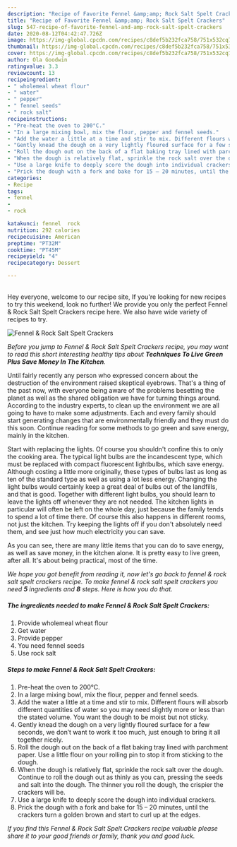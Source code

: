```yaml
---
description: "Recipe of Favorite Fennel &amp;amp; Rock Salt Spelt Crackers"
title: "Recipe of Favorite Fennel &amp;amp; Rock Salt Spelt Crackers"
slug: 547-recipe-of-favorite-fennel-and-amp-rock-salt-spelt-crackers
date: 2020-08-12T04:42:47.726Z
image: https://img-global.cpcdn.com/recipes/c8def5b232fca758/751x532cq70/fennel-rock-salt-spelt-crackers-recipe-main-photo.jpg
thumbnail: https://img-global.cpcdn.com/recipes/c8def5b232fca758/751x532cq70/fennel-rock-salt-spelt-crackers-recipe-main-photo.jpg
cover: https://img-global.cpcdn.com/recipes/c8def5b232fca758/751x532cq70/fennel-rock-salt-spelt-crackers-recipe-main-photo.jpg
author: Ola Goodwin
ratingvalue: 3.3
reviewcount: 13
recipeingredient:
- " wholemeal wheat flour"
- " water"
- " pepper"
- " fennel seeds"
- " rock salt"
recipeinstructions:
- "Pre-heat the oven to 200°C."
- "In a large mixing bowl, mix the flour, pepper and fennel seeds."
- "Add the water a little at a time and stir to mix. Different flours will absorb different quantities of water so you may need slightly more or less than the stated volume. You want the dough to be moist but not sticky."
- "Gently knead the dough on a very lightly floured surface for a few seconds, we don’t want to work it too much, just enough to bring it all together nicely."
- "Roll the dough out on the back of a flat baking tray lined with parchment paper. Use a little flour on your rolling pin to stop it from sticking to the dough."
- "When the dough is relatively flat, sprinkle the rock salt over the dough. Continue to roll the dough out as thinly as you can, pressing the seeds and salt into the dough. The thinner you roll the dough, the crispier the crackers will be."
- "Use a large knife to deeply score the dough into individual crackers."
- "Prick the dough with a fork and bake for 15 – 20 minutes, until the crackers turn a golden brown and start to curl up at the edges."
categories:
- Recipe
tags:
- fennel
- 
- rock

katakunci: fennel  rock 
nutrition: 292 calories
recipecuisine: American
preptime: "PT32M"
cooktime: "PT45M"
recipeyield: "4"
recipecategory: Dessert

---
```

<br>
Hey everyone, welcome to our recipe site, If you're looking for new recipes to try this weekend, look no further! We provide you only the perfect Fennel &amp; Rock Salt Spelt Crackers recipe here. We also have wide variety of recipes to try.
<br>


![Fennel &amp; Rock Salt Spelt Crackers](https://img-global.cpcdn.com/recipes/c8def5b232fca758/751x532cq70/fennel-rock-salt-spelt-crackers-recipe-main-photo.jpg)

<i>Before you jump to Fennel &amp; Rock Salt Spelt Crackers recipe, you may want to read this short interesting healthy tips about 
<strong>Techniques To Live Green Plus Save Money In The Kitchen</strong>.</i>
</br>

Until fairly recently any person who expressed concern about the destruction of the environment raised skeptical eyebrows. That's a thing of the past now, with everyone being aware of the problems besetting the planet as well as the shared obligation we have for turning things around. According to the industry experts, to clean up the environment we are all going to have to make some adjustments. Each and every family should start generating changes that are environmentally friendly and they must do this soon. Continue reading for some methods to go green and save energy, mainly in the kitchen.

Start with replacing the lights. Of course you shouldn't confine this to only the cooking area. The typical light bulbs are the incandescent type, which must be replaced with compact fluorescent lightbulbs, which save energy. Although costing a little more originally, these types of bulbs last as long as ten of the standard type as well as using a lot less energy. Changing the light bulbs would certainly keep a great deal of bulbs out of the landfills, and that is good. Together with different light bulbs, you should learn to leave the lights off whenever they are not needed. The kitchen lights in particular will often be left on the whole day, just because the family tends to spend a lot of time there. Of course this also happens in different rooms, not just the kitchen. Try keeping the lights off if you don't absolutely need them, and see just how much electricity you can save.

As you can see, there are many little items that you can do to save energy, as well as save money, in the kitchen alone. It is pretty easy to live green, after all. It's about being practical, most of the time.


<i>We hope you got benefit from reading it, now let's go back to fennel &amp; rock salt spelt crackers recipe. To make fennel &amp; rock salt spelt crackers you need <strong>5</strong> ingredients and <strong>8</strong> steps. Here is how you do that.
</i>

##### The ingredients needed to make Fennel &amp; Rock Salt Spelt Crackers:

1. Provide  wholemeal wheat flour
1. Get  water
1. Provide  pepper
1. You need  fennel seeds
1. Use  rock salt


##### Steps to make Fennel &amp; Rock Salt Spelt Crackers:

1. Pre-heat the oven to 200°C.
1. In a large mixing bowl, mix the flour, pepper and fennel seeds.
1. Add the water a little at a time and stir to mix. Different flours will absorb different quantities of water so you may need slightly more or less than the stated volume. You want the dough to be moist but not sticky.
1. Gently knead the dough on a very lightly floured surface for a few seconds, we don’t want to work it too much, just enough to bring it all together nicely.
1. Roll the dough out on the back of a flat baking tray lined with parchment paper. Use a little flour on your rolling pin to stop it from sticking to the dough.
1. When the dough is relatively flat, sprinkle the rock salt over the dough. Continue to roll the dough out as thinly as you can, pressing the seeds and salt into the dough. The thinner you roll the dough, the crispier the crackers will be.
1. Use a large knife to deeply score the dough into individual crackers.
1. Prick the dough with a fork and bake for 15 – 20 minutes, until the crackers turn a golden brown and start to curl up at the edges.


<i>If you find this Fennel &amp; Rock Salt Spelt Crackers recipe valuable please share it to your good friends or family, thank you and good luck.</i>
